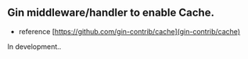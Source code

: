 ## Gin middleware/handler to enable Cache.

- reference [https://github.com/gin-contrib/cache](gin-contrib/cache)

In development..